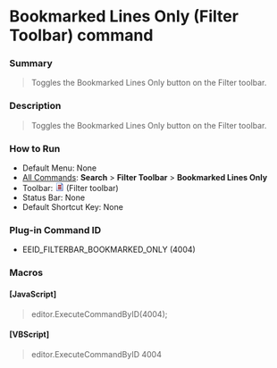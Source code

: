 # Bookmarked Lines Only (Filter Toolbar) command

### Summary

> Toggles the Bookmarked Lines Only button on the Filter toolbar.

### Description

> Toggles the Bookmarked Lines Only button on the Filter toolbar.

### How to Run

- Default Menu: None
- [All Commands](../tools/all_commands): **Search**
\> **Filter Toolbar** \> **Bookmarked Lines Only**
- Toolbar: ![](../../images/bookmarked_lines_only.png) (Filter toolbar)
- Status Bar: None
- Default Shortcut Key: None

### Plug-in Command ID

- EEID\_FILTERBAR\_BOOKMARKED\_ONLY (4004)

### Macros

#### \[JavaScript\]

> editor.ExecuteCommandByID(4004);

#### \[VBScript\]

> editor.ExecuteCommandByID 4004
